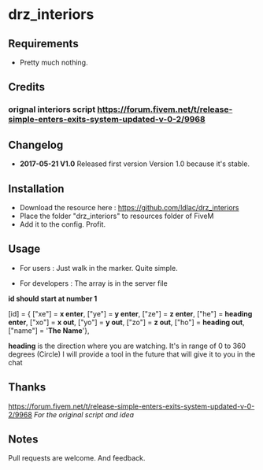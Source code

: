 # drz_interiors


## Requirements

- Pretty much nothing.

## Credits
### orignal interiors script https://forum.fivem.net/t/release-simple-enters-exits-system-updated-v-0-2/9968

## Changelog
- **2017-05-21 V1.0**
Released first version
Version 1.0 because it's stable.

## Installation

- Download the resource here : https://github.com/ldlac/drz_interiors
- Place the folder "drz_interiors" to resources folder of FiveM
- Add it to the config. Profit.

## Usage

- For users : Just walk in the marker. Quite simple.

- For developers : The array is in the server file

**id should start at number 1**

[id] = { ["xe"] = **x enter**, ["ye"] = **y enter**, ["ze"] = **z enter**, ["he"] = **heading enter**, ["xo"] = **x out**, ["yo"] = **y out**, ["zo"] = **z out**, ["ho"] = **heading out**, ["name"] = '**The Name**'},

**heading** is the direction where you are watching. It's in range of 0 to 360 degrees (Circle) I will provide a tool in the future that will give it to you in the chat

## Thanks

https://forum.fivem.net/t/release-simple-enters-exits-system-updated-v-0-2/9968
_For the original script and idea_

## Notes
Pull requests are welcome. And feedback.
